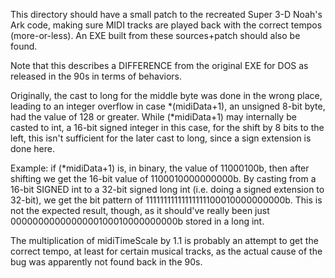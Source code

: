 This directory should have a small patch to the recreated Super 3-D Noah's Ark code, making sure MIDI tracks are played back with the correct tempos (more-or-less). An EXE built from these sources+patch should also be found.

Note that this describes a DIFFERENCE from the original EXE for DOS as released in the 90s in terms of behaviors.

Originally, the cast to long for the middle byte was done in the wrong place, leading to an integer overflow in case *(midiData+1), an unsigned 8-bit byte, had the value of 128 or greater. While (*midiData+1) may internally be casted to int, a 16-bit signed integer in this case, for the shift by 8 bits to the left, this isn't sufficient for the later cast to long, since a sign extension is done here.

Example: if (*midiData+1) is, in binary, the value of 11000100b, then after shifting we get the 16-bit value of 1100010000000000b. By casting from a 16-bit SIGNED int to a 32-bit signed long int (i.e. doing a signed extension to 32-bit), we get the bit pattern of 11111111111111111100010000000000b. This is not the expected result, though, as it should've really been just 0000000000000000100010000000000b stored in a long int.

The multiplication of midiTimeScale by 1.1 is probably an attempt to get the correct tempo, at least for certain musical tracks, as the actual cause of the bug was apparently not found back in the 90s.
